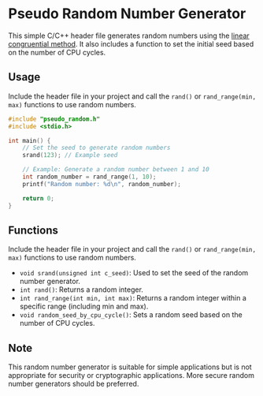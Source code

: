 
# Pseudo Random Number Generator

This simple C/C++ header file generates random numbers using the [linear congruential method](https://en.wikipedia.org/wiki/Linear_congruential_generator). It also includes a function to set the initial seed based on the number of CPU cycles.

## Usage

Include the header file in your project and call the `rand()` or `rand_range(min, max)` functions to use random numbers.

```c
#include "pseudo_random.h"
#include <stdio.h>

int main() {
    // Set the seed to generate random numbers
    srand(123); // Example seed

    // Example: Generate a random number between 1 and 10
    int random_number = rand_range(1, 10);
    printf("Random number: %d\n", random_number);

    return 0;
}
```
## Functions

Include the header file in your project and call the `rand()` or `rand_range(min, max)` functions to use random numbers.

-   `void srand(unsigned int c_seed)`: Used to set the seed of the random number generator.
-   `int rand()`: Returns a random integer.
-   `int rand_range(int min, int max)`: Returns a random integer within a specific range (including min and max).
-   `void random_seed_by_cpu_cycle()`: Sets a random seed based on the number of CPU cycles.

## Note

This random number generator is suitable for simple applications but is not appropriate for security or cryptographic applications. More secure random number generators should be preferred.
